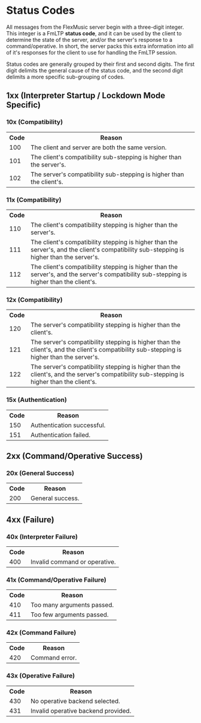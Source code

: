 # Status Codes
All messages from the FlexMusic server begin with a three-digit integer. This integer is a FmLTP **status code**, and it can be used by the client to determine the state of the server, and/or the server's response to a command/operative. In short, the server packs this extra information into all of it's responses for the client to use for handling the FmLTP session.

Status codes are generally grouped by their first and second digits. The first digit delimits the general cause of the status code, and the second digit delimits a more specific sub-grouping of codes.

## 1xx (Interpreter Startup / Lockdown Mode Specific)
### 10x (Compatibility)
<table>
  <tr>
    <th>Code</th>
    <th>Reason</th>
  </tr>
  <tr>
    <td>100</td>
    <td>The client and server are both the same version.</td>
  </tr>
  <tr>
    <td>101</td>
    <td>The client's compatibility sub-stepping is higher than the server's.</td>
  </tr>
  <tr>
    <td>102</td>
    <td>The server's compatibility sub-stepping is higher than the client's.</td>
  </tr>
</table>

### 11x (Compatibility)
<table>
  <tr>
    <th>Code</th>
    <th>Reason</th>
  </tr>
  <tr>
    <td>110</td>
    <td>The client's compatibility stepping is higher than the server's.</td>
  </tr>
  <tr>
    <td>111</td>
    <td>The client's compatibility stepping is higher than the server's, and the client's compatibility sub-stepping is higher than the server's.</td>
  </tr>
  <tr>
    <td>112</td>
    <td>The client's compatibility stepping is higher than the server's, and the server's compatibility sub-stepping is higher than the client's.</td>
  </tr>
</table>

### 12x (Compatibility)
<table>
  <tr>
    <th>Code</th>
    <th>Reason</th>
  </tr>
  <tr>
    <td>120</td>
    <td>The server's compatibility stepping is higher than the client's.</td>
  </tr>
  <tr>
    <td>121</td>
    <td>The server's compatibility stepping is higher than the client's, and the client's compatibility sub-stepping is higher than the server's.</td>
  </tr>
  <tr>
    <td>122</td>
    <td>The server's compatibility stepping is higher than the client's, and the server's compatibility sub-stepping is higher than the client's.</td>
  </tr>
</table>

### 15x (Authentication)
<table>
  <tr>
    <th>Code</th>
    <th>Reason</th>
  </tr>
  <tr>
    <td>150</td>
    <td>Authentication successful.</td>
  </tr>
  <tr>
    <td>151</td>
    <td>Authentication failed.</td>
  </tr>
</table>

## 2xx (Command/Operative Success)
### 20x (General Success)
<table>
  <tr>
    <th>Code</th>
    <th>Reason</th>
  </tr>
  <tr>
    <td>200</td>
    <td>General success.</td>
  </tr>
</table>

## 4xx (Failure)
### 40x (Interpreter Failure)
<table>
  <tr>
    <th>Code</th>
    <th>Reason</th>
  </tr>
  <tr>
    <td>400</td>
    <td>Invalid command or operative.</td>
  </tr>
</table>

### 41x (Command/Operative Failure)
<table>
  <tr>
    <th>Code</th>
    <th>Reason</th>
  </tr>
  <tr>
    <td>410</td>
    <td>Too many arguments passed.</td>
  </tr>
  <tr>
    <td>411</td>
    <td>Too few arguments passed.</td>
  </tr>
</table>

### 42x (Command Failure)
<table>
  <tr>
    <th>Code</th>
    <th>Reason</th>
  </tr>
  <tr>
    <td>420</td>
    <td>Command error.</td>
  </tr>
</table>

### 43x (Operative Failure)
<table>
  <tr>
    <th>Code</th>
    <th>Reason</th>
  </tr>
  <tr>
    <td>430</td>
    <td>No operative backend selected.</td>
  </tr>
  <tr>
    <td>431</td>
    <td>Invalid operative backend provided.</td>
  </tr>
</table>
